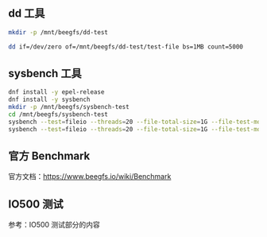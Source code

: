 

## dd 工具

```bash
mkdir -p /mnt/beegfs/dd-test

dd if=/dev/zero of=/mnt/beegfs/dd-test/test-file bs=1MB count=5000
```

## sysbench 工具

```bash
dnf install -y epel-release
dnf install -y sysbench
mkdir -p /mnt/beegfs/sysbench-test
cd /mnt/beegfs/sysbench-test
sysbench --test=fileio --threads=20 --file-total-size=1G --file-test-mode=rndrw prepare
sysbench --test=fileio --threads=20 --file-total-size=1G --file-test-mode=rndrw run
```

## 官方 Benchmark

官方文档：<https://www.beegfs.io/wiki/Benchmark>

## IO500 测试

参考：IO500 测试部分的内容
